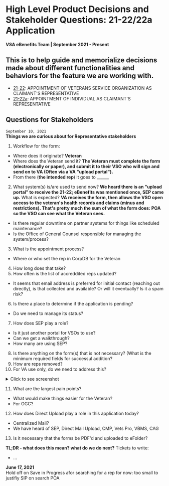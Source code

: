 # High Level Product Decisions and Stakeholder Questions: 21-22/22a Application
**VSA eBenefits Team | September 2021 - Present**  

This is to help guide and memorialize decisions made about different functionalities and behaviors for the feature we are working with.  
-------------

- [21-22](https://www.vba.va.gov/pubs/forms/vba-21-22-are.pdf): APPOINTMENT OF VETERANS SERVICE ORGANIZATION AS CLAIMANT'S REPRESENTATIVE  
- [21-22a](https://www.vba.va.gov/pubs/forms/vba-21-22a-are.pdf): APPOINTMENT OF INDIVIDUAL AS CLAIMANT'S REPRESENTATIVE


## Questions for Stakeholders  
`September 10, 2021`  
**Things we are curious about for Representative stakeholders**  
  
1. Workflow for the form:
- Where does it originate? **Veteran**
- Where does the Veteran send it? **The Veteran must complete the form (electronically or paper), and submit it to their VSO who will sign and send on to VA (Often via a VA "upload portal").** 
- From there (**the intended rep**) it goes to ______
2. What system(s) is/are used to send now? **We heard there is an "upload portal" to receive the 21-22; eBenefits was mentioned once, SEP came up.** What is expected? **VA receives the form, then allows the VSO open access to the veteran's health records and claims (minus and restrictions). That's pretty much the sum of what the form does: POA so the VSO can see what the Veteran sees.**
- Is there regular downtime on partner systems for things like scheduled maintenance?
- Is the Office of General Counsel responsible for managing the system/process?
3. What is the appointment process?
- Where or who set the rep in CorpDB for the Veteran
4. How long does that take?
5. How often is the list of accreddited reps updated?
- It seems that email address is preferred for initial contact (reaching out directly), is that collected and available? Or will it eventually? Is it a spam risk?
6. Is there a place to determine if the application is pending?
- Do we need to manage its status?
7. How does SEP play a role?  
- Is it just another portal for VSOs to use?  
- Can we get a walkthrough?  
- How many are using SEP?  
8. Is there anything on the form(s) that is not necessary?  (What is the minimum required fields for successul addition?  
9. How are reps removed?  
10. For VA use only, do we need to address this?    
<details>
  <summary>Click to see screenshot</summary>
  
  ![image](https://user-images.githubusercontent.com/53826255/132881760-e29a1be7-ca56-45dd-8d49-8ccbeefce464.png)

</details>

11. What are the largest pain points?   
- What would make things easier for the Veteran?   
- For OGC?  
12. How does Direct Upload play a role in this application today?   
- Centralized Mail?   
- We have heard of SEP, Direct Mail Upload, CMP, Vets Pro, VBMS, CAG  
13. Is it necessary that the forms be PDF'd and uploaded to eFolder?  
  



**TL;DR - what does this mean?  what do we do next?**
Tickets to write:
- ...


**June 17, 2021**  
Hold off on Save in Progress afor searching for a rep for now: too small to justifiy SIP on search POA






